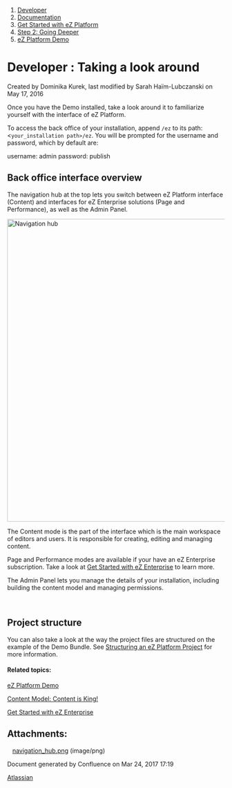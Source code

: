 1.  <span>[Developer](index.html)</span>
2.  <span>[Documentation](Documentation_31429504.html)</span>
3.  <span>[Get Started with eZ Platform](Get-Started-with-eZ-Platform_31429520.html)</span>
4.  <span>[Step 2: Going Deeper](31429542.html)</span>
5.  <span>[eZ Platform Demo](eZ-Platform-Demo_31429540.html)</span>

<span id="title-text"> Developer : Taking a look around </span>
===============================================================

Created by <span class="author"> Dominika Kurek</span>, last modified by <span class="editor"> Sarah Haïm-Lubczanski</span> on May 17, 2016

Once you have the Demo installed, take a look around it to familiarize yourself with the interface of eZ Platform.

To access the back office of your installation, append `/ez` to its path: &lt;`your_installation path>/ez`. You will be prompted for the username and password, which by default are:

username: admin
password: publish

Back office interface overview
------------------------------

The navigation hub at the top lets you switch between eZ Platform interface (Content) and interfaces for eZ Enterprise solutions (Page and Performance), as well as the Admin Panel.

<span class="confluence-embedded-file-wrapper image-center-wrapper confluence-embedded-manual-size"><img src="attachments/31429563/31430968.png" alt="Navigation hub" class="confluence-embedded-image image-center" width="700" /></span>

The Content mode is the part of the interface which is the main workspace of editors and users. It is responsible for creating, editing and managing content.

Page and Performance modes are available if your have an eZ Enterprise subscription. Take a look at [Get Started with eZ Enterprise](Get-Started-with-eZ-Enterprise_31429569.html) to learn more.

The Admin Panel lets you manage the details of your installation, including building the content model and managing permissions.

 

Project structure
-----------------

You can also take a look at the way the project files are structured on the example of the Demo Bundle. See [Structuring an eZ Platform Project](Best-Practices_31429687.html) for more information.

#### Related topics:

[eZ Platform Demo](eZ-Platform-Demo_31429540.html)

[Content Model: Content is King!](31429709.html)

[Get Started with eZ Enterprise](Get-Started-with-eZ-Enterprise_31429569.html)

Attachments:
------------

<img src="images/icons/bullet_blue.gif" width="8" height="8" /> [navigation\_hub.png](attachments/31429563/31430968.png) (image/png)

Document generated by Confluence on Mar 24, 2017 17:19

[Atlassian](http://www.atlassian.com/)


